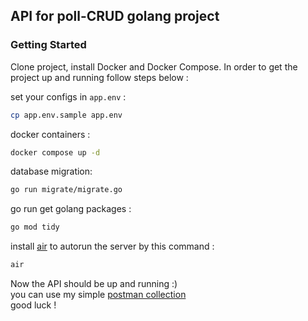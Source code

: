 ## API for poll-CRUD golang project

### <a id="getting-started">Getting Started</a>

Clone project, install Docker and Docker Compose. In order to get the project up and running follow steps below :

set your configs in `app.env` :

```bash
cp app.env.sample app.env
```
docker containers :
```bash
docker compose up -d 
```
database migration:
```bash
go run migrate/migrate.go 

```
go run 
get golang packages :
```bash
go mod tidy
```
install [air](https://github.com/cosmtrek/air) to autorun the server by this command :
```bash
air
```
Now the API should be up and running :)  
you can use my simple [postman collection](https://github.com/arsalanaa44/vote-api/blob/master/voting-system.postman_collection.json)   
good luck !
